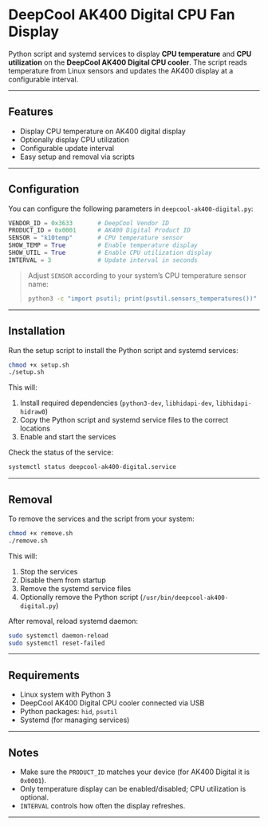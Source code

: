 # DeepCool AK400 Digital CPU Fan Display

Python script and systemd services to display **CPU temperature** and **CPU utilization** on the **DeepCool AK400 Digital CPU cooler**.
The script reads temperature from Linux sensors and updates the AK400 display at a configurable interval.

---

## Features

* Display CPU temperature on AK400 digital display
* Optionally display CPU utilization
* Configurable update interval
* Easy setup and removal via scripts

---

## Configuration

You can configure the following parameters in `deepcool-ak400-digital.py`:

```python
VENDOR_ID = 0x3633       # DeepCool Vendor ID
PRODUCT_ID = 0x0001      # AK400 Digital Product ID
SENSOR = "k10temp"       # CPU temperature sensor
SHOW_TEMP = True         # Enable temperature display
SHOW_UTIL = True         # Enable CPU utilization display
INTERVAL = 3             # Update interval in seconds
```

> Adjust `SENSOR` according to your system’s CPU temperature sensor name:
>
> ```bash
> python3 -c "import psutil; print(psutil.sensors_temperatures())"
> ```

---

## Installation

Run the setup script to install the Python script and systemd services:

```bash
chmod +x setup.sh
./setup.sh
```

This will:

1. Install required dependencies (`python3-dev`, `libhidapi-dev`, `libhidapi-hidraw0`)
2. Copy the Python script and systemd service files to the correct locations
3. Enable and start the services

Check the status of the service:

```bash
systemctl status deepcool-ak400-digital.service
```

---

## Removal

To remove the services and the script from your system:

```bash
chmod +x remove.sh
./remove.sh
```

This will:

1. Stop the services
2. Disable them from startup
3. Remove the systemd service files
4. Optionally remove the Python script (`/usr/bin/deepcool-ak400-digital.py`)

After removal, reload systemd daemon:

```bash
sudo systemctl daemon-reload
sudo systemctl reset-failed
```

---

## Requirements

* Linux system with Python 3
* DeepCool AK400 Digital CPU cooler connected via USB
* Python packages: `hid`, `psutil`
* Systemd (for managing services)

---

## Notes

* Make sure the `PRODUCT_ID` matches your device (for AK400 Digital it is `0x0001`).
* Only temperature display can be enabled/disabled; CPU utilization is optional.
* `INTERVAL` controls how often the display refreshes.

---
